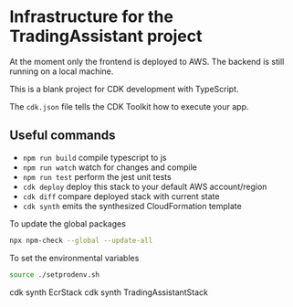 # Infrastructure for the TradingAssistant project

At the moment only the frontend is deployed to AWS. The backend is still running on a local machine.

This is a blank project for CDK development with TypeScript.

The `cdk.json` file tells the CDK Toolkit how to execute your app.

## Useful commands

* `npm run build`   compile typescript to js
* `npm run watch`   watch for changes and compile
* `npm run test`    perform the jest unit tests
* `cdk deploy`      deploy this stack to your default AWS account/region
* `cdk diff`        compare deployed stack with current state
* `cdk synth`       emits the synthesized CloudFormation template

To update the global packages

```bash
npx npm-check --global --update-all
```

To set the environmental variables
```bash
source ./setprodenv.sh
```

cdk synth EcrStack
cdk synth TradingAssistantStack